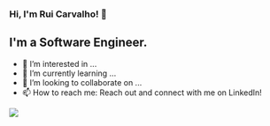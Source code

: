 ### Hi, I'm Rui Carvalho! 👋

## **I'm a Software Engineer.**

- 👀 I’m interested in ...
- 🌱 I’m currently learning ...
- 💞️ I’m looking to collaborate on ...
- 📫 How to reach me: Reach out and connect with me on LinkedIn!

<!---
carvalhorui84/carvalhorui84 is a ✨ special ✨ repository because its `README.md` (this file) appears on your GitHub profile.
You can click the Preview link to take a look at your changes.
--->

<a href="https://github.com/carvalhorui84">
  <img src="https://github-readme-stats.vercel.app/api?username=carvalhorui84&count_private=true&show_icons=true&hide=stars" />
</a>
